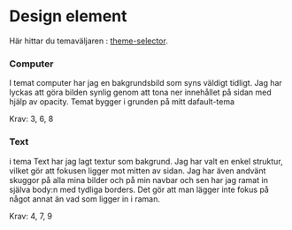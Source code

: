 Design element
===============================
<p>Här hittar du temaväljaren : <a href="theme-selector">theme-selector</a>.</p>

<h3>Computer</h3>
<p>I temat computer har jag en bakgrundsbild som syns väldigt tidligt. Jag har lyckas att göra bilden
synlig genom att tona ner innehållet på sidan med hjälp  av opacity. Temat bygger i grunden på mitt dafault-tema</p>
<p>Krav: 3, 6, 8</p>

<h3>Text</h3>
<p>i tema Text har jag lagt textur som bakgrund. Jag har valt en enkel struktur, vilket gör att fokusen ligger mot mitten av sidan. Jag har även andvänt skuggor på alla mina bilder och på min navbar och sen har jag ramat in själva body:n med tydliga borders. Det gör att man lägger inte fokus på något annat än vad som ligger in i raman. </p>
<p>Krav: 4, 7, 9</p>
